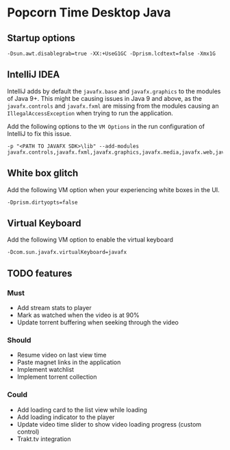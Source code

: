# Popcorn Time Desktop Java

## Startup options

    -Dsun.awt.disablegrab=true -XX:+UseG1GC -Dprism.lcdtext=false -Xmx1G
    
## IntelliJ IDEA

IntelliJ adds by default the `javafx.base` and `javafx.graphics` to the modules of Java 9+.
This might be causing issues in Java 9 and above, as the `javafx.controls` and `javafx.fxml` are 
missing from the modules causing an `IllegalAccessException` when trying to run the application.

Add the following options to the `VM Options` in the run configuration of IntelliJ to fix this issue. 

    -p "<PATH TO JAVAFX SDK>\lib" --add-modules javafx.controls,javafx.fxml,javafx.graphics,javafx.media,javafx.web,javafx.swing

## White box glitch

Add the following VM option when your experiencing white boxes in the UI.

    -Dprism.dirtyopts=false

## Virtual Keyboard

Add the following VM option to enable the virtual keyboard

    -Dcom.sun.javafx.virtualKeyboard=javafx 

## TODO features

### Must

- Add stream stats to player
- Mark as watched when the video is at 90%
- Update torrent buffering when seeking through the video

### Should

- Resume video on last view time
- Paste magnet links in the application
- Implement watchlist
- Implement torrent collection

### Could

- Add loading card to the list view while loading
- Add loading indicator to the player
- Update video time slider to show video loading progress (custom control)
- Trakt.tv integration